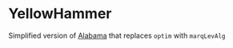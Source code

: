 # YellowHammer
Simplified version of [Alabama](https://cran.r-project.org/web/packages/alabama/index.html) that replaces `optim` with `marqLevAlg`
